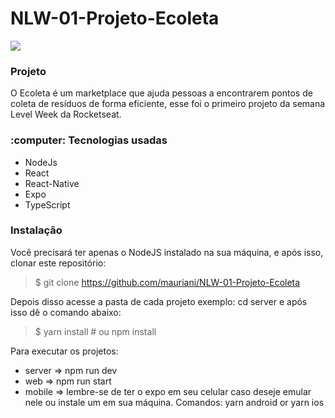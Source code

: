 <h1>NLW-01-Projeto-Ecoleta</h1>

<img src="https://raw.githubusercontent.com/rocketseat-education/nlw-01-ominstack/master/.github/ecoleta.png">

<h3>Projeto</h3>

O Ecoleta é um marketplace que ajuda pessoas a encontrarem pontos de coleta de resíduos de forma eficiente, esse foi o primeiro projeto da semana Level Week da Rocketseat.

<h3>:computer: Tecnologias usadas</h3>
<uL>
  <li>NodeJs</li>
  <li>React</li>
  <li>React-Native</li>
  <li>Expo</li>
  <li>TypeScript</li>
</ul>

<h3>Instalação</h3>

Você precisará ter apenas o NodeJS instalado na sua máquina, e após isso, clonar este repositório:

> $ git clone https://github.com/mauriani/NLW-01-Projeto-Ecoleta

Depois disso acesse a pasta de cada projeto exemplo: cd server e após isso dê o comando abaixo:

> $ yarn install # ou npm install

Para executar os projetos:

- server => npm run dev
- web => npm run start
- mobile => lembre-se de ter o expo em seu celular caso deseje emular nele ou instale um em sua máquina. Comandos: yarn android or yarn ios
